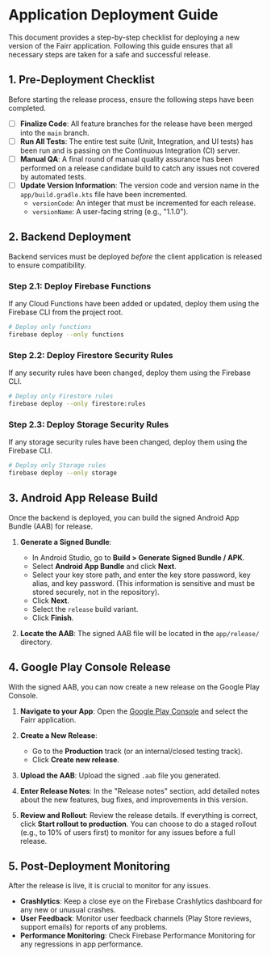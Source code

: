 # Application Deployment Guide

This document provides a step-by-step checklist for deploying a new version of the Fairr application. Following this guide ensures that all necessary steps are taken for a safe and successful release.

## 1. Pre-Deployment Checklist

Before starting the release process, ensure the following steps have been completed.

- [ ] **Finalize Code**: All feature branches for the release have been merged into the `main` branch.
- [ ] **Run All Tests**: The entire test suite (Unit, Integration, and UI tests) has been run and is passing on the Continuous Integration (CI) server.
- [ ] **Manual QA**: A final round of manual quality assurance has been performed on a release candidate build to catch any issues not covered by automated tests.
- [ ] **Update Version Information**: The version code and version name in the `app/build.gradle.kts` file have been incremented.
  - `versionCode`: An integer that must be incremented for each release.
  - `versionName`: A user-facing string (e.g., "1.1.0").

## 2. Backend Deployment

Backend services must be deployed *before* the client application is released to ensure compatibility.

### Step 2.1: Deploy Firebase Functions

If any Cloud Functions have been added or updated, deploy them using the Firebase CLI from the project root.

```bash
# Deploy only functions
firebase deploy --only functions
```

### Step 2.2: Deploy Firestore Security Rules

If any security rules have been changed, deploy them using the Firebase CLI.

```bash
# Deploy only Firestore rules
firebase deploy --only firestore:rules
```

### Step 2.3: Deploy Storage Security Rules

If any storage security rules have been changed, deploy them using the Firebase CLI.

```bash
# Deploy only Storage rules
firebase deploy --only storage
```

## 3. Android App Release Build

Once the backend is deployed, you can build the signed Android App Bundle (AAB) for release.

1.  **Generate a Signed Bundle**:
    - In Android Studio, go to **Build > Generate Signed Bundle / APK**.
    - Select **Android App Bundle** and click **Next**.
    - Select your key store path, and enter the key store password, key alias, and key password. (This information is sensitive and must be stored securely, not in the repository).
    - Click **Next**.
    - Select the `release` build variant.
    - Click **Finish**.

2.  **Locate the AAB**: The signed AAB file will be located in the `app/release/` directory.

## 4. Google Play Console Release

With the signed AAB, you can now create a new release on the Google Play Console.

1.  **Navigate to your App**: Open the [Google Play Console](https://play.google.com/console) and select the Fairr application.

2.  **Create a New Release**:
    - Go to the **Production** track (or an internal/closed testing track).
    - Click **Create new release**.

3.  **Upload the AAB**: Upload the signed `.aab` file you generated.

4.  **Enter Release Notes**: In the "Release notes" section, add detailed notes about the new features, bug fixes, and improvements in this version.

5.  **Review and Rollout**: Review the release details. If everything is correct, click **Start rollout to production**. You can choose to do a staged rollout (e.g., to 10% of users first) to monitor for any issues before a full release.

## 5. Post-Deployment Monitoring

After the release is live, it is crucial to monitor for any issues.

- **Crashlytics**: Keep a close eye on the Firebase Crashlytics dashboard for any new or unusual crashes.
- **User Feedback**: Monitor user feedback channels (Play Store reviews, support emails) for reports of any problems.
- **Performance Monitoring**: Check Firebase Performance Monitoring for any regressions in app performance.
